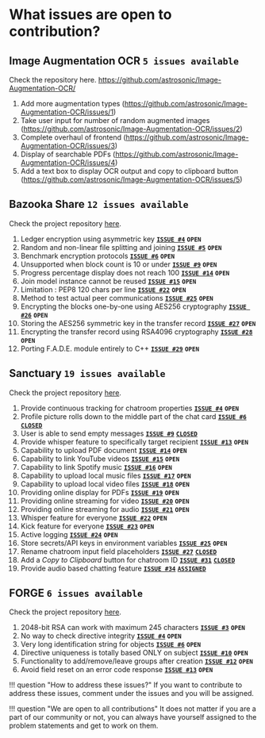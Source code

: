 # What issues are open to contribution?

## Image Augmentation OCR `5 issues available`

Check the repository here. https://github.com/astrosonic/Image-Augmentation-OCR/

1. Add more augmentation types (https://github.com/astrosonic/Image-Augmentation-OCR/issues/1)
2. Take user input for number of random augmented images (https://github.com/astrosonic/Image-Augmentation-OCR/issues/2)
3. Complete overhaul of frontend (https://github.com/astrosonic/Image-Augmentation-OCR/issues/3)
4. Display of searchable PDFs (https://github.com/astrosonic/Image-Augmentation-OCR/issues/4)
5. Add a text box to display OCR output and copy to clipboard button (https://github.com/astrosonic/Image-Augmentation-OCR/issues/5)

## Bazooka Share `12 issues available`

Check the project repository [here](https://github.com/astrosonic/bazooka-share/).

1.  Ledger encryption using asymmetric key [**`ISSUE #4`**](https://github.com/astrosonic/bazooka-share/issues/4) **`OPEN`**
2.  Random and non-linear file splitting and joining [**`ISSUE #5`**](https://github.com/astrosonic/bazooka-share/issues/5) **`OPEN`**
3.  Benchmark encryption protocols [**`ISSUE #6`**](https://github.com/astrosonic/bazooka-share/issues/6) **`OPEN`**
4.  Unsupported when block count is 10 or under [**`ISSUE #9`**](https://github.com/astrosonic/bazooka-share/issues/9) **`OPEN`**
5.  Progress percentage display does not reach 100 [**`ISSUE #14`**](https://github.com/astrosonic/bazooka-share/issues/14) **`OPEN`**
6.  Join model instance cannot be reused [**`ISSUE #15`**](https://github.com/astrosonic/bazooka-share/issues/15) **`OPEN`**
7.  Limitation : PEP8 120 chars per line [**`ISSUE #22`**](https://github.com/astrosonic/bazooka-share/issues/22) **`OPEN`**
8.  Method to test actual peer communications [**`ISSUE #25`**](https://github.com/astrosonic/bazooka-share/issues/25) **`OPEN`**
9.  Encrypting the blocks one-by-one using AES256 cryptography [**`ISSUE #26`**](https://github.com/astrosonic/bazooka-share/issues/26) **`OPEN`**
10. Storing the AES256 symmetric key in the transfer record [**`ISSUE #27`**](https://github.com/astrosonic/bazooka-share/issues/27) **`OPEN`**
11. Encrypting the transfer record using RSA4096 cryptography [**`ISSUE #28`**](https://github.com/astrosonic/bazooka-share/issues/28) **`OPEN`**
12. Porting F.A.D.E. module entirely to C++ [**`ISSUE #29`**](https://github.com/astrosonic/bazooka-share/issues/29) **`OPEN`**

## Sanctuary `19 issues available`

Check the project repository [here](https://github.com/astrosonic/sanctuary/).

1.  Provide continuous tracking for chatroom properties [**`ISSUE #4`**](https://github.com/astrosonic/sanctuary/issues/4) **`OPEN`**
2.  Profile picture rolls down to the middle part of the chat card [**`ISSUE #6`**](https://github.com/astrosonic/sanctuary/issues/6) [**`CLOSED`**](https://github.com/astrosonic/sanctuary/pull/28)
3.  User is able to send empty messages [**`ISSUE #9`**](https://github.com/astrosonic/sanctuary/issues/9) [**`CLOSED`**](https://github.com/astrosonic/sanctuary/pull/29)
4.  Provide whisper feature to specifically target recipient [**`ISSUE #13`**](https://github.com/astrosonic/sanctuary/issues/13) **`OPEN`**
5.  Capability to upload PDF document [**`ISSUE #14`**](https://github.com/astrosonic/sanctuary/issues/14) **`OPEN`**
6.  Capability to link YouTube videos [**`ISSUE #15`**](https://github.com/astrosonic/sanctuary/issues/15) **`OPEN`**
7.  Capability to link Spotify music [**`ISSUE #16`**](https://github.com/astrosonic/sanctuary/issues/16) **`OPEN`**
8.  Capability to upload local music files [**`ISSUE #17`**](https://github.com/astrosonic/sanctuary/issues/17) **`OPEN`**
9.  Capability to upload local video files [**`ISSUE #18`**](https://github.com/astrosonic/sanctuary/issues/18) **`OPEN`**
10. Providing online display for PDFs [**`ISSUE #19`**](https://github.com/astrosonic/sanctuary/issues/19) **`OPEN`**
11. Providing online streaming for video [**`ISSUE #20`**](https://github.com/astrosonic/sanctuary/issues/20) **`OPEN`**
12. Providing online streaming for audio [**`ISSUE #21`**](https://github.com/astrosonic/sanctuary/issues/21) **`OPEN`**
13. Whisper feature for everyone [**`ISSUE #22`**](https://github.com/astrosonic/sanctuary/issues/22) **`OPEN`**
14. Kick feature for everyone [**`ISSUE #23`**](https://github.com/astrosonic/sanctuary/issues/23) **`OPEN`**
15. Active logging [**`ISSUE #24`**](https://github.com/astrosonic/sanctuary/issues/24) **`OPEN`**
16. Store secrets/API keys in environment variables [**`ISSUE #25`**](https://github.com/astrosonic/sanctuary/issues/25) **`OPEN`**
17. Rename chatroom input field placeholders [**`ISSUE #27`**](https://github.com/astrosonic/sanctuary/issues/27) [**`CLOSED`**](https://github.com/astrosonic/sanctuary/pull/30)
18. Add a *Copy to Clipboard* button for chatroom ID [**`ISSUE #31`**](https://github.com/astrosonic/sanctuary/issues/31) [**`CLOSED`**](https://github.com/astrosonic/sanctuary/pull/32)
19. Provide audio based chatting feature [**`ISSUE #34`**](https://github.com/astrosonic/sanctuary/issues/34) [**`ASSIGNED`**]((https://github.com/astrosonic/sanctuary/issues/34))

## FORGE `6 issues available`

Check the project repository [here](https://github.com/astrosonic/forge/).

1. 2048-bit RSA can work with maximum 245 characters [**`ISSUE #3`**](https://github.com/astrosonic/forge/issues/3) **`OPEN`**
2. No way to check directive integrity [**`ISSUE #4`**](https://github.com/astrosonic/forge/issues/4) **`OPEN`**
3. Very long identification string for objects [**`ISSUE #6`**](https://github.com/astrosonic/forge/issues/6) **`OPEN`**
4. Directive uniqueness is totally based ONLY on subject [**`ISSUE #10`**](https://github.com/astrosonic/forge/issues/10) **`OPEN`**
5. Functionality to add/remove/leave groups after creation [**`ISSUE #12`**](https://github.com/astrosonic/forge/issues/12) **`OPEN`**
6. Avoid field reset on an error code response [**`ISSUE #13`**](https://github.com/astrosonic/forge/issues/13) **`OPEN`**

!!! question "How to address these issues?"
    If you want to contribute to address these issues, comment under the issues and you will be assigned.

!!! question "We are open to all contributions"
    It does not matter if you are a part of our community or not, you can always have yourself assigned to the problem statements and get to work on them.